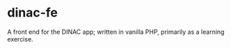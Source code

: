 # dinac-fe
A front end for the DINAC app; written in vanilla PHP, primarily as a learning exercise.
